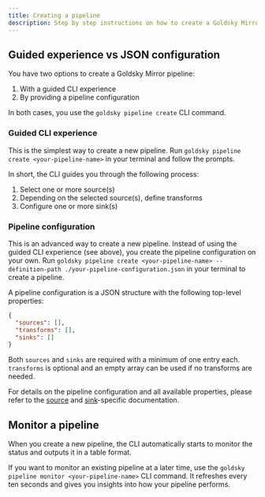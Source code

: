 ```yaml
---
title: Creating a pipeline
description: Step by step instructions on how to create a Goldsky Mirror pipeline.
---
```


## Guided experience vs JSON configuration

You have two options to create a Goldsky Mirror pipeline:

1. With a guided CLI experience
1. By providing a pipeline configuration

In both cases, you use the `goldsky pipeline create` CLI command.

### Guided CLI experience

This is the simplest way to create a new pipeline. Run `goldsky pipeline create <your-pipeline-name>` in your terminal and follow the prompts.

In short, the CLI guides you through the following process:

1. Select one or more source(s)
1. Depending on the selected source(s), define transforms
1. Configure one or more sink(s)

### Pipeline configuration

This is an advanced way to create a new pipeline. Instead of using the guided CLI experience (see above), you create the pipeline configuration on your own. Run `goldsky pipeline create <your-pipeline-name> --definition-path ./your-pipeline-configuration.json` in your terminal to create a pipeline.

A pipeline configuration is a JSON structure with the following top-level properties:

```json
{
  "sources": [],
  "transforms": [],
  "sinks": []
}
```

Both `sources` and `sinks` are required with a minimum of one entry each. `transforms` is optional and an empty array can be used if no transforms are needed.

For details on the pipeline configuration and all available properties, please refer to the [source](/mirror/sources) and [sink](/mirror/sinksa)-specific documentation.

## Monitor a pipeline

When you create a new pipeline, the CLI automatically starts to monitor the status and outputs it in a table format.

If you want to monitor an existing pipeline at a later time, use the `goldsky pipeline monitor <your-pipeline-name>` CLI command. It refreshes every ten seconds and gives you insights into how your pipeline performs.
